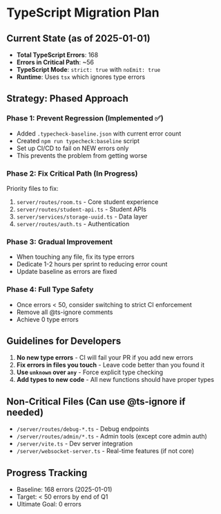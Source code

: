 # TypeScript Migration Plan

## Current State (as of 2025-01-01)
- **Total TypeScript Errors**: 168
- **Errors in Critical Path**: ~56
- **TypeScript Mode**: `strict: true` with `noEmit: true`
- **Runtime**: Uses `tsx` which ignores type errors

## Strategy: Phased Approach

### Phase 1: Prevent Regression (Implemented ✅)
- Added `.typecheck-baseline.json` with current error count
- Created `npm run typecheck:baseline` script
- Set up CI/CD to fail on NEW errors only
- This prevents the problem from getting worse

### Phase 2: Fix Critical Path (In Progress)
Priority files to fix:
1. `server/routes/room.ts` - Core student experience
2. `server/routes/student-api.ts` - Student APIs
3. `server/services/storage-uuid.ts` - Data layer
4. `server/routes/auth.ts` - Authentication

### Phase 3: Gradual Improvement
- When touching any file, fix its type errors
- Dedicate 1-2 hours per sprint to reducing error count
- Update baseline as errors are fixed

### Phase 4: Full Type Safety
- Once errors < 50, consider switching to strict CI enforcement
- Remove all @ts-ignore comments
- Achieve 0 type errors

## Guidelines for Developers

1. **No new type errors** - CI will fail your PR if you add new errors
2. **Fix errors in files you touch** - Leave code better than you found it
3. **Use `unknown` over `any`** - Force explicit type checking
4. **Add types to new code** - All new functions should have proper types

## Non-Critical Files (Can use @ts-ignore if needed)
- `/server/routes/debug-*.ts` - Debug endpoints
- `/server/routes/admin/*.ts` - Admin tools (except core admin auth)
- `/server/vite.ts` - Dev server integration
- `/server/websocket-server.ts` - Real-time features (if not core)

## Progress Tracking
- Baseline: 168 errors (2025-01-01)
- Target: < 50 errors by end of Q1
- Ultimate Goal: 0 errors